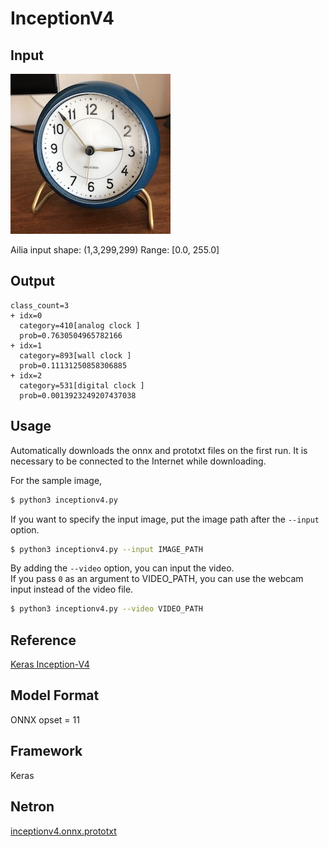 # InceptionV4

## Input

![Input](clock.jpg)

Ailia input shape: (1,3,299,299)
Range: [0.0, 255.0]

## Output
```
class_count=3
+ idx=0
  category=410[analog clock ]
  prob=0.7630504965782166
+ idx=1
  category=893[wall clock ]
  prob=0.11131250858306885
+ idx=2
  category=531[digital clock ]
  prob=0.0013923249207437038
```

## Usage
Automatically downloads the onnx and prototxt files on the first run.
It is necessary to be connected to the Internet while downloading.

For the sample image,
``` bash
$ python3 inceptionv4.py
```

If you want to specify the input image, put the image path after the `--input` option.  
```bash
$ python3 inceptionv4.py --input IMAGE_PATH
```

By adding the `--video` option, you can input the video.   
If you pass `0` as an argument to VIDEO_PATH, you can use the webcam input instead of the video file.
```bash
$ python3 inceptionv4.py --video VIDEO_PATH
```

## Reference

[Keras Inception-V4](https://github.com/kentsommer/keras-inceptionV4)

## Model Format

ONNX opset = 11

## Framework

Keras

## Netron

[inceptionv4.onnx.prototxt](https://netron.app/?url=https://storage.googleapis.com/ailia-models/inceptionv4/inceptionv4.opt.onnx.prototxt)
